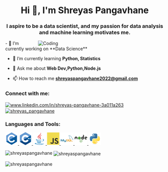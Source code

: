 <h1 align="center">Hi 👋, I'm Shreyas Pangavhane</h1>
<h3 align="center">I aspire to be a data scientist, and my passion for data analysis and machine learning motivates me.</h3>
<img align="right" alt="Coding" width="400" src="https://i.pinimg.com/originals/81/17/8b/81178b47a8598f0c81c4799f2cdd4057.gif">
- 🔭 I’m currently working on **Data Science**

- 🌱 I’m currently learning **Python, Statistics**

- 💬 Ask me about **Web Dev,Python,Node.js**

- 📫 How to reach me **shreyaspangavhane2022@gmail.com**

<h3 align="left">Connect with me:</h3>
<p align="left">
<a href="https://linkedin.com/in/www.linkedin.com/in/shreyas-pangavhane-3a011a263" target="blank"><img align="center" src="https://raw.githubusercontent.com/rahuldkjain/github-profile-readme-generator/master/src/images/icons/Social/linked-in-alt.svg" alt="www.linkedin.com/in/shreyas-pangavhane-3a011a263" height="30" width="40" /></a>
<a href="https://instagram.com/shreyas_pangavhane" target="blank"><img align="center" src="https://raw.githubusercontent.com/rahuldkjain/github-profile-readme-generator/master/src/images/icons/Social/instagram.svg" alt="shreyas_pangavhane" height="30" width="40" /></a>
</p>

<h3 align="left">Languages and Tools:</h3>
<p align="left"> <a href="https://www.cprogramming.com/" target="_blank" rel="noreferrer"> <img src="https://raw.githubusercontent.com/devicons/devicon/master/icons/c/c-original.svg" alt="c" width="40" height="40"/> </a> <a href="https://www.w3schools.com/cpp/" target="_blank" rel="noreferrer"> <img src="https://raw.githubusercontent.com/devicons/devicon/master/icons/cplusplus/cplusplus-original.svg" alt="cplusplus" width="40" height="40"/> </a> <a href="https://www.java.com" target="_blank" rel="noreferrer"> <img src="https://raw.githubusercontent.com/devicons/devicon/master/icons/java/java-original.svg" alt="java" width="40" height="40"/> </a> <a href="https://developer.mozilla.org/en-US/docs/Web/JavaScript" target="_blank" rel="noreferrer"> <img src="https://raw.githubusercontent.com/devicons/devicon/master/icons/javascript/javascript-original.svg" alt="javascript" width="40" height="40"/> </a> <a href="https://www.mysql.com/" target="_blank" rel="noreferrer"> <img src="https://raw.githubusercontent.com/devicons/devicon/master/icons/mysql/mysql-original-wordmark.svg" alt="mysql" width="40" height="40"/> </a> <a href="https://nodejs.org" target="_blank" rel="noreferrer"> <img src="https://raw.githubusercontent.com/devicons/devicon/master/icons/nodejs/nodejs-original-wordmark.svg" alt="nodejs" width="40" height="40"/> </a> <a href="https://www.python.org" target="_blank" rel="noreferrer"> <img src="https://raw.githubusercontent.com/devicons/devicon/master/icons/python/python-original.svg" alt="python" width="40" height="40"/> </a> </p>

<p><img align="left" src="https://github-readme-stats.vercel.app/api/top-langs?username=shreyaspangavhane&show_icons=true&locale=en&layout=compact" alt="shreyaspangavhane" /></p>

<p>&nbsp;<img align="center" src="https://github-readme-stats.vercel.app/api?username=shreyaspangavhane&show_icons=true&locale=en" alt="shreyaspangavhane" /></p>

<p><img align="center" src="https://github-readme-streak-stats.herokuapp.com/?user=shreyaspangavhane&" alt="shreyaspangavhane" /></p>
